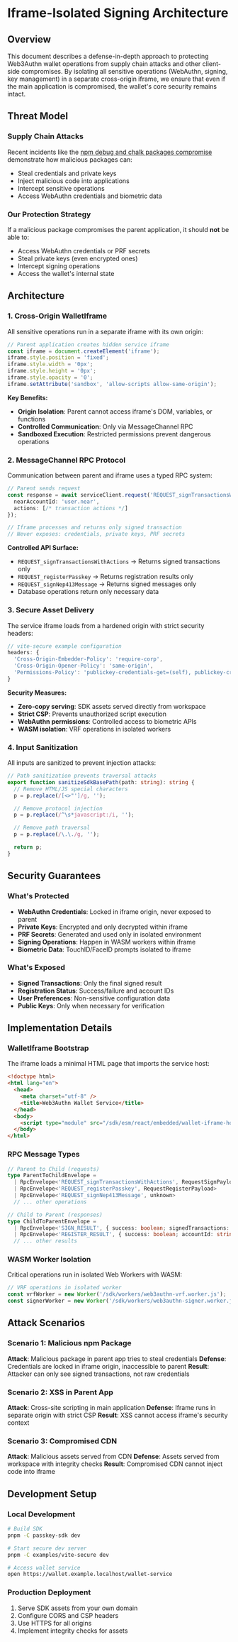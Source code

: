 # Iframe-Isolated Signing Architecture

## Overview

This document describes a defense-in-depth approach to protecting Web3Authn wallet operations from supply chain attacks and other client-side compromises. By isolating all sensitive operations (WebAuthn, signing, key management) in a separate cross-origin iframe, we ensure that even if the main application is compromised, the wallet's core security remains intact.

## Threat Model

### Supply Chain Attacks
Recent incidents like the [npm debug and chalk packages compromise](https://www.aikido.dev/blog/npm-debug-and-chalk-packages-compromised) demonstrate how malicious packages can:
- Steal credentials and private keys
- Inject malicious code into applications
- Intercept sensitive operations
- Access WebAuthn credentials and biometric data

### Our Protection Strategy
If a malicious package compromises the parent application, it should **not** be able to:
- Access WebAuthn credentials or PRF secrets
- Steal private keys (even encrypted ones)
- Intercept signing operations
- Access the wallet's internal state

## Architecture

### 1. Cross-Origin WalletIframe

All sensitive operations run in a separate iframe with its own origin:

```typescript
// Parent application creates hidden service iframe
const iframe = document.createElement('iframe');
iframe.style.position = 'fixed';
iframe.style.width = '0px';
iframe.style.height = '0px';
iframe.style.opacity = '0';
iframe.setAttribute('sandbox', 'allow-scripts allow-same-origin');
```

**Key Benefits:**
- **Origin Isolation**: Parent cannot access iframe's DOM, variables, or functions
- **Controlled Communication**: Only via MessageChannel RPC
- **Sandboxed Execution**: Restricted permissions prevent dangerous operations

### 2. MessageChannel RPC Protocol

Communication between parent and iframe uses a typed RPC system:

```typescript
// Parent sends request
const response = await serviceClient.request('REQUEST_signTransactionsWithActions', {
  nearAccountId: 'user.near',
  actions: [/* transaction actions */]
});

// Iframe processes and returns only signed transaction
// Never exposes: credentials, private keys, PRF secrets
```

**Controlled API Surface:**
- `REQUEST_signTransactionsWithActions` → Returns signed transactions only
- `REQUEST_registerPasskey` → Returns registration results only
- `REQUEST_signNep413Message` → Returns signed messages only
- Database operations return only necessary data

### 3. Secure Asset Delivery

The service iframe loads from a hardened origin with strict security headers:

```typescript
// vite-secure example configuration
headers: {
  'Cross-Origin-Embedder-Policy': 'require-corp',
  'Cross-Origin-Opener-Policy': 'same-origin',
  'Permissions-Policy': 'publickey-credentials-get=(self), publickey-credentials-create=(self)'
}
```

**Security Measures:**
- **Zero-copy serving**: SDK assets served directly from workspace
- **Strict CSP**: Prevents unauthorized script execution
- **WebAuthn permissions**: Controlled access to biometric APIs
- **WASM isolation**: VRF operations in isolated workers

### 4. Input Sanitization

All inputs are sanitized to prevent injection attacks:

```typescript
// Path sanitization prevents traversal attacks
export function sanitizeSdkBasePath(path: string): string {
  // Remove HTML/JS special characters
  p = p.replace(/[<>"']/g, '');

  // Remove protocol injection
  p = p.replace(/^\s*javascript:/i, '');

  // Remove path traversal
  p = p.replace(/\.\./g, '');

  return p;
}
```

## Security Guarantees

### What's Protected
- **WebAuthn Credentials**: Locked in iframe origin, never exposed to parent
- **Private Keys**: Encrypted and only decrypted within iframe
- **PRF Secrets**: Generated and used only in isolated environment
- **Signing Operations**: Happen in WASM workers within iframe
- **Biometric Data**: TouchID/FaceID prompts isolated to iframe

### What's Exposed
- **Signed Transactions**: Only the final signed result
- **Registration Status**: Success/failure and account IDs
- **User Preferences**: Non-sensitive configuration data
- **Public Keys**: Only when necessary for verification

## Implementation Details

### WalletIframe Bootstrap

The iframe loads a minimal HTML page that imports the service host:

```html
<!doctype html>
<html lang="en">
  <head>
    <meta charset="utf-8" />
    <title>Web3Authn Wallet Service</title>
  </head>
  <body>
    <script type="module" src="/sdk/esm/react/embedded/wallet-iframe-host.js"></script>
  </body>
</html>
```

### RPC Message Types

```typescript
// Parent to Child (requests)
type ParentToChildEnvelope =
  | RpcEnvelope<'REQUEST_signTransactionsWithActions', RequestSignPayload>
  | RpcEnvelope<'REQUEST_registerPasskey', RequestRegisterPayload>
  | RpcEnvelope<'REQUEST_signNep413Message', unknown>
  // ... other operations

// Child to Parent (responses)
type ChildToParentEnvelope =
  | RpcEnvelope<'SIGN_RESULT', { success: boolean; signedTransactions: SignedTransaction[] }>
  | RpcEnvelope<'REGISTER_RESULT', { success: boolean; accountId: string }>
  // ... other results
```

### WASM Worker Isolation

Critical operations run in isolated Web Workers with WASM:

```typescript
// VRF operations in isolated worker
const vrfWorker = new Worker('/sdk/workers/web3authn-vrf.worker.js');
const signerWorker = new Worker('/sdk/workers/web3authn-signer.worker.js');
```

## Attack Scenarios

### Scenario 1: Malicious npm Package
**Attack**: Malicious package in parent app tries to steal credentials
**Defense**: Credentials are locked in iframe origin, inaccessible to parent
**Result**: Attacker can only see signed transactions, not raw credentials

### Scenario 2: XSS in Parent App
**Attack**: Cross-site scripting in main application
**Defense**: Iframe runs in separate origin with strict CSP
**Result**: XSS cannot access iframe's security context

### Scenario 3: Compromised CDN
**Attack**: Malicious assets served from CDN
**Defense**: Assets served from workspace with integrity checks
**Result**: Compromised CDN cannot inject code into iframe

## Development Setup

### Local Development
```bash
# Build SDK
pnpm -C passkey-sdk dev

# Start secure dev server
pnpm -C examples/vite-secure dev

# Access wallet service
open https://wallet.example.localhost/wallet-service
```

### Production Deployment
1. Serve SDK assets from your own domain
2. Configure CORS and CSP headers
3. Use HTTPS for all origins
4. Implement integrity checks for assets
